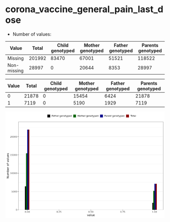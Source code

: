 # corona_vaccine_general_pain_last_dose
- Number of values:

| Value | Total | Child genotyped | Mother genotyped | Father genotyped | Parents genotyped |
| ----- | ----- | --------------- | ---------------- | ---------------- |---------------- |
| Missing | 201992 | 83470 | 67001 | 51521 | 118522 |
| Non-missing | 28997 | 0 | 20644 | 8353 | 28997 |

| Value | Total | Child genotyped | Mother genotyped | Father genotyped | Parents genotyped |
| ----- | ----- | --------------- | ---------------- | ---------------- |---------------- |
| 0 | 21878 | 0 | 15454 | 6424 | 21878 |
| 1 | 7119 | 0 | 5190 | 1929 | 7119 |



![](corona_vaccine_general_pain_last_dose_n.png)




